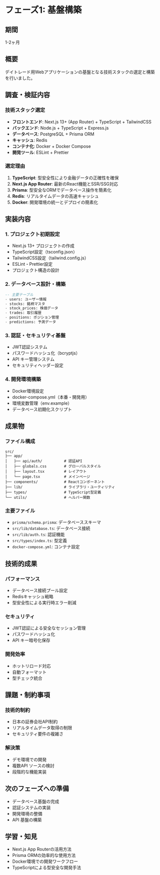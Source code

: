 # フェーズ1: 基盤構築

## 期間
1-2ヶ月

## 概要
デイトレード用Webアプリケーションの基盤となる技術スタックの選定と構築を行いました。

## 調査・検証内容

### 技術スタック選定
- **フロントエンド**: Next.js 13+ (App Router) + TypeScript + TailwindCSS
- **バックエンド**: Node.js + TypeScript + Express.js
- **データベース**: PostgreSQL + Prisma ORM
- **キャッシュ**: Redis
- **コンテナ化**: Docker + Docker Compose
- **開発ツール**: ESLint + Prettier

### 選定理由
1. **TypeScript**: 型安全性により金融データの正確性を確保
2. **Next.js App Router**: 最新のReact機能とSSR/SSG対応
3. **Prisma**: 型安全なORMでデータベース操作を簡素化
4. **Redis**: リアルタイムデータの高速キャッシュ
5. **Docker**: 開発環境の統一とデプロイの簡素化

## 実装内容

### 1. プロジェクト初期設定
- Next.js 13+ プロジェクトの作成
- TypeScript設定（tsconfig.json）
- TailwindCSS設定（tailwind.config.js）
- ESLint・Prettier設定
- プロジェクト構造の設計

### 2. データベース設計・構築
```sql
-- 主要テーブル
- users: ユーザー情報
- stocks: 銘柄マスタ
- stock_prices: 株価データ
- trades: 取引履歴
- positions: ポジション管理
- predictions: 予測データ
```

### 3. 認証・セキュリティ基盤
- JWT認証システム
- パスワードハッシュ化（bcryptjs）
- API キー管理システム
- セキュリティヘッダー設定

### 4. 開発環境構築
- Docker環境設定
- docker-compose.yml（本番・開発用）
- 環境変数管理（env.example）
- データベース初期化スクリプト

## 成果物

### ファイル構成
```
src/
├── app/
│   ├── api/auth/          # 認証API
│   ├── globals.css        # グローバルスタイル
│   ├── layout.tsx         # レイアウト
│   └── page.tsx           # メインページ
├── components/            # Reactコンポーネント
├── lib/                   # ライブラリ・ユーティリティ
├── types/                 # TypeScript型定義
└── utils/                 # ヘルパー関数
```

### 主要ファイル
- `prisma/schema.prisma`: データベーススキーマ
- `src/lib/database.ts`: データベース接続
- `src/lib/auth.ts`: 認証機能
- `src/types/index.ts`: 型定義
- `docker-compose.yml`: コンテナ設定

## 技術的成果

### パフォーマンス
- データベース接続プール設定
- Redisキャッシュ戦略
- 型安全性による実行時エラー削減

### セキュリティ
- JWT認証による安全なセッション管理
- パスワードハッシュ化
- API キー暗号化保存

### 開発効率
- ホットリロード対応
- 自動フォーマット
- 型チェック統合

## 課題・制約事項

### 技術的制約
- 日本の証券会社API制約
- リアルタイムデータ取得の制限
- セキュリティ要件の複雑さ

### 解決策
- デモ環境での開発
- 複数API ソースの検討
- 段階的な機能実装

## 次のフェーズへの準備
- データベース基盤の完成
- 認証システムの実装
- 開発環境の整備
- API 基盤の構築

## 学習・知見
- Next.js App Routerの活用方法
- Prisma ORMの効率的な使用方法
- Docker環境での開発ワークフロー
- TypeScriptによる型安全な開発手法
